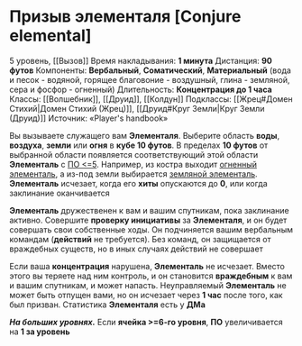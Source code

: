 # Призыв элементаля [Conjure elemental]
5 уровень, [[Вызов]]
Время накладывания: **1 минута**
Дистанция: **90 футов**
Компоненты: **Вербальный**, **Соматический**, **Материальный** (вода и песок - водяной, горящее благовоние - воздушный, глина - земляной, сера и фосфор - огненный)
Длительность: **Концентрация до 1 часа**
Классы: [[Волшебник]], [[Друид]], [[Колдун]]
Подклассы: [[Жрец#Домен Стихий|Домен Стихий (Жрец)]], [[Друид#Круг Земли|Круг Земли (Друид)]]
Источник: «Player's handbook»

Вы вызываете служащего вам **Элементаля**. Выберите область **воды**, **воздуха**, **земли** или **огня** в **кубе 10 футов**. В пределах **10 футов** от выбранной области появляется соответствующий этой области **Элементаль** с [ПО <=5](https://dnd.su/bestiary/?search=&type=30&danger=10%7C11%7C12%7C13%7C14%7C15%7C16%7C17%7C18). Например, из костра выходит [огненный элементаль](https://dnd.su/bestiary/143-fire_elemental/), а из-под земли выбирается [земляной элементаль](https://dnd.su/bestiary/142-earth_elemental/). **Элементаль** исчезает, когда его **хиты** опускаются до **0**, или когда заклинание оканчивается

**Элементаль** дружественен к вам и вашим спутникам, пока заклинание активно. Совершите **проверку инициативы** за **Элементаля**, и он будет совершать свои собственные ходы. Он подчиняется вашим вербальным командам (**действий** не требуется). Без команд, он защищается от враждебных существ, но в иных случаях действий не совершает

Если ваша **концентрация** нарушена, **Элементаль** не исчезает. Вместо этого вы теряете над ним контроль, и он становится **враждебным** к вам и вашим спутникам, и может напасть. Неуправляемый **Элементаль** не может быть отпущен вами, но он исчезает через **1 час** после того, как был призван. Статистика **Элементаля** есть у **ДМа**

**_На больших уровнях._** Если **ячейка >=6-го уровня**, **ПО** увеличивается на **1 за уровень**
